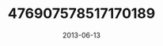 ---
title: "476907578517170189"
cover: "2013-06-13 07.17.15 476907578517170189_46248401"
photo: "2013-06-13 07.17.15 476907578517170189_46248401"
date: "2013-06-13"
type: "photo"
---